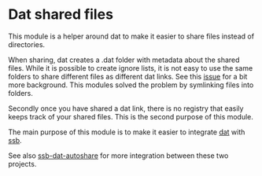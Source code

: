 # Dat shared files

This module is a helper around dat to make it easier to share files
instead of directories.

When sharing, dat creates a .dat folder with metadata about the shared
files. While it is possible to create ignore lists, it is not easy to
use the same folders to share different files as different dat
links. See this
[issue](https://github.com/datproject/dat-node/issues/222) for a bit
more background. This modules solved the problem by symlinking files
into folders.

Secondly once you have shared a dat link, there is no registry that
easily keeps track of your shared files. This is the second purpose of
this module.

The main purpose of this module is to make it easier to integrate
[dat](https://datproject.org/) with
[ssb](https://www.scuttlebutt.nz/).

See also
[ssb-dat-autoshare](https://github.com/arj03/ssb-dat-autoshare) for
more integration between these two projects.
